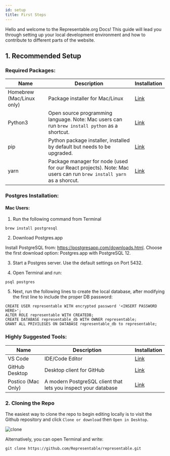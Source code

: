 ```yaml
---
id: setup
title: First Steps
---
```


Hello and welcome to the Representable.org Docs! This guide will lead you through setting up your local development environment and how to contribute to different parts of the website.

## 1. Recommended Setup

### Required Packages:

| Name                      | Description                                                                                                       | Installation                                                    |
| ------------------------- | ----------------------------------------------------------------------------------------------------------------- | --------------------------------------------------------------- |
| Homebrew (Mac/Linux only) | Package installer for Mac/Linux                                                                                   | [Link](https://brew.sh/)                                        |
| Python3                   | Open source programming language. Note: Mac users can run `brew install python` as a shortcut.                    | [Link](https://realpython.com/installing-python/)               |
| pip                       | Python package installer, installed by default but needs to be upgraded.                                          | [Link](https://pip.pypa.io/en/stable/installing/#upgrading-pip) |
| yarn                      | Package manager for node (used for our React projects). Note: Mac users can run `brew install yarn` as a shorcut. | [Link](https://classic.yarnpkg.com/en/docs/install/#mac-stable) |

### Postgres Installation:

#### Mac Users:

1. Run the following command from Terminal

```
brew install postgresql
```

2. Download Postgres.app

Install PostgreSQL from: https://postgresapp.com/downloads.html. Choose the first download option: Postgres.app with PostgreSQL 12.

3. Start a Postgres server. Use the default settings on Port 5432.

4. Open Terminal and run:

```
psql postgres
```

5. Next, run the following lines to create the local database, after modifying the first line to include the proper DB password:

```
CREATE USER representable WITH encrypted password '<INSERT PASSWORD HERE>';
ALTER ROLE representable WITH CREATEDB;
CREATE DATABASE representable_db WITH OWNER representable;
GRANT ALL PRIVILEGES ON DATABASE representable_db to representable;
```

### Highly Suggested Tools:

| Name               | Description                                                    | Installation                           |
| ------------------ | -------------------------------------------------------------- | -------------------------------------- |
| VS Code            | IDE/Code Editor                                                | [Link](https://code.visualstudio.com/) |
| GitHub Desktop     | Desktop client for GitHub                                      | [Link](https://desktop.github.com/)    |
| Postico (Mac Only) | A modern PostgreSQL client that lets you inspect your database | [Link](https://eggerapps.at/postico/)  |

### 2. Cloning the Repo

The easiest way to clone the repo to begin editing locally is to visit the Github repository and click `Clone or download` then `Open in Desktop`.

![clone](/img/clone.png "Cloning the repo")

Alternatively, you can open Terminal and write:

```
git clone https://github.com/Representable/representable.git
```
